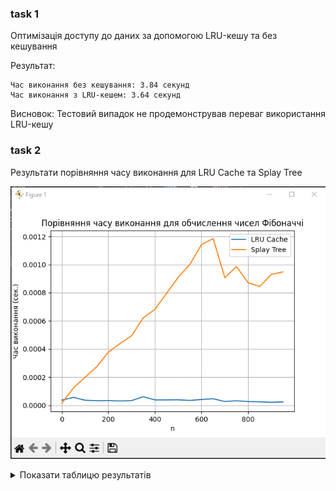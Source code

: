 ### task 1

Оптимізація доступу до даних за допомогою LRU-кешу та без кешування

Результат:

```
Час виконання без кешування: 3.84 секунд
Час виконання з LRU-кешем: 3.64 секунд
```

Висновок:
Тестовий випадок не продемонстрував переваг використання LRU-кешу

### task 2

Результати порівняння часу виконання для LRU Cache та Splay Tree

![Графік порівняння](./assets/p_1.png)

<details>
<summary>Показати таблицю результатів</summary>

+-----+--------------------+---------------------+
| n | LRU Cache (сек.) | Splay Tree (сек.) |
+=====+====================+=====================+
| 0 | 3.6e-05 | 1.43e-05 |
+-----+--------------------+---------------------+
| 50 | 5.58e-05 | 0.0001231 |
+-----+--------------------+---------------------+
| 100 | 3.55002e-05 | 0.0001987 |
+-----+--------------------+---------------------+
| 150 | 3.24e-05 | 0.0002744 |
+-----+--------------------+---------------------+
| 200 | 3.34e-05 | 0.0003773 |
+-----+--------------------+---------------------+
| 250 | 3.02e-05 | 0.0004389 |
+-----+--------------------+---------------------+
| 300 | 3.32e-05 | 0.0004941 |
+-----+--------------------+---------------------+
| 350 | 6.04999e-05 | 0.0006218 |
+-----+--------------------+---------------------+
| 400 | 3.78001e-05 | 0.0006826 |
+-----+--------------------+---------------------+
| 450 | 3.78001e-05 | 0.0007968 |
+-----+--------------------+---------------------+
| 500 | 3.84999e-05 | 0.0009096 |
+-----+--------------------+---------------------+
| 550 | 3.40999e-05 | 0.0010013 |
| 550 | 3.40999e-05 | 0.0010013 |
| 550 | 3.40999e-05 | 0.0010013 |
+-----+--------------------+---------------------+
| 550 | 3.40999e-05 | 0.0010013 |
+-----+--------------------+---------------------+
| 600 | 4.08001e-05 | 0.0011428 |
| 550 | 3.40999e-05 | 0.0010013 |
+-----+--------------------+---------------------+
+-----+--------------------+---------------------+
| 600 | 4.08001e-05 | 0.0011428 |
+-----+--------------------+---------------------+
| 650 | 4.58001e-05 | 0.0011853 |
+-----+--------------------+---------------------+
| 700 | 2.62999e-05 | 0.0009065 |
+-----+--------------------+---------------------+
| 750 | 3.16e-05 | 0.0009865 |
+-----+--------------------+---------------------+
| 800 | 2.58998e-05 | 0.0008709 |
+-----+--------------------+---------------------+
| 850 | 2.43001e-05 | 0.0008452 |
+-----+--------------------+---------------------+
| 900 | 2.07e-05 | 0.0009301 |
+-----+--------------------+---------------------+
| 950 | 2.36998e-05 | 0.000948 |
+-----+--------------------+---------------------+

</details>
